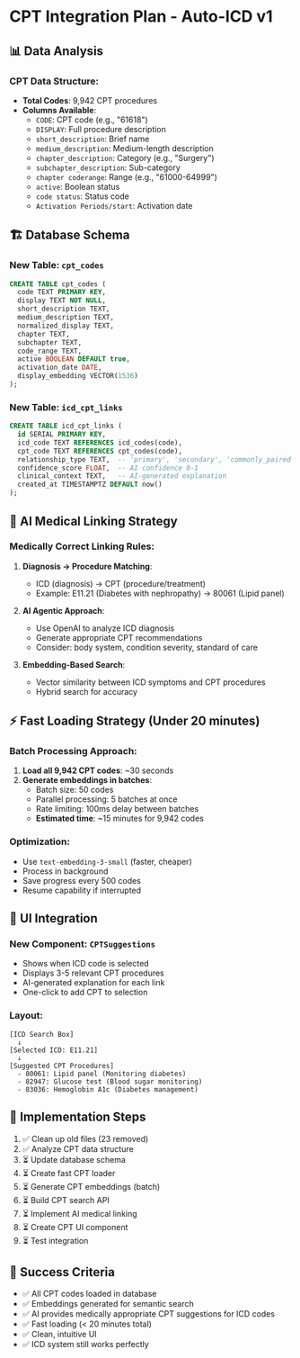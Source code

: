 # CPT Integration Plan - Auto-ICD v1

## 📊 **Data Analysis**

### CPT Data Structure:
- **Total Codes**: 9,942 CPT procedures
- **Columns Available**:
  - `CODE`: CPT code (e.g., "61618")
  - `DISPLAY`: Full procedure description
  - `short_description`: Brief name
  - `medium_description`: Medium-length description
  - `chapter_description`: Category (e.g., "Surgery")
  - `subchapter_description`: Sub-category
  - `chapter coderange`: Range (e.g., "61000-64999")
  - `active`: Boolean status
  - `code status`: Status code
  - `Activation Periods/start`: Activation date

## 🏗️ **Database Schema**

### New Table: `cpt_codes`
```sql
CREATE TABLE cpt_codes (
  code TEXT PRIMARY KEY,
  display TEXT NOT NULL,
  short_description TEXT,
  medium_description TEXT,
  normalized_display TEXT,
  chapter TEXT,
  subchapter TEXT,
  code_range TEXT,
  active BOOLEAN DEFAULT true,
  activation_date DATE,
  display_embedding VECTOR(1536)
);
```

### New Table: `icd_cpt_links`
```sql
CREATE TABLE icd_cpt_links (
  id SERIAL PRIMARY KEY,
  icd_code TEXT REFERENCES icd_codes(code),
  cpt_code TEXT REFERENCES cpt_codes(code),
  relationship_type TEXT,  -- 'primary', 'secondary', 'commonly_paired'
  confidence_score FLOAT,  -- AI confidence 0-1
  clinical_context TEXT,   -- AI-generated explanation
  created_at TIMESTAMPTZ DEFAULT now()
);
```

## 🤖 **AI Medical Linking Strategy**

### Medically Correct Linking Rules:
1. **Diagnosis → Procedure Matching**:
   - ICD (diagnosis) → CPT (procedure/treatment)
   - Example: E11.21 (Diabetes with nephropathy) → 80061 (Lipid panel)

2. **AI Agentic Approach**:
   - Use OpenAI to analyze ICD diagnosis
   - Generate appropriate CPT recommendations
   - Consider: body system, condition severity, standard of care

3. **Embedding-Based Search**:
   - Vector similarity between ICD symptoms and CPT procedures
   - Hybrid search for accuracy

## ⚡ **Fast Loading Strategy** (Under 20 minutes)

### Batch Processing Approach:
1. **Load all 9,942 CPT codes**: ~30 seconds
2. **Generate embeddings in batches**:
   - Batch size: 50 codes
   - Parallel processing: 5 batches at once
   - Rate limiting: 100ms delay between batches
   - **Estimated time**: ~15 minutes for 9,942 codes

### Optimization:
- Use `text-embedding-3-small` (faster, cheaper)
- Process in background
- Save progress every 500 codes
- Resume capability if interrupted

## 🎨 **UI Integration**

### New Component: `CPTSuggestions`
- Shows when ICD code is selected
- Displays 3-5 relevant CPT procedures
- AI-generated explanation for each link
- One-click to add CPT to selection

### Layout:
```
[ICD Search Box]
  ↓
[Selected ICD: E11.21]
  ↓
[Suggested CPT Procedures]
  - 80061: Lipid panel (Monitoring diabetes)
  - 82947: Glucose test (Blood sugar monitoring)
  - 83036: Hemoglobin A1c (Diabetes management)
```

## 📝 **Implementation Steps**

1. ✅ Clean up old files (23 removed)
2. ✅ Analyze CPT data structure
3. ⏳ Update database schema
4. ⏳ Create fast CPT loader
5. ⏳ Generate CPT embeddings (batch)
6. ⏳ Build CPT search API
7. ⏳ Implement AI medical linking
8. ⏳ Create CPT UI component
9. ⏳ Test integration

## 🎯 **Success Criteria**

- ✅ All CPT codes loaded in database
- ✅ Embeddings generated for semantic search
- ✅ AI provides medically appropriate CPT suggestions for ICD codes
- ✅ Fast loading (< 20 minutes total)
- ✅ Clean, intuitive UI
- ✅ ICD system still works perfectly


